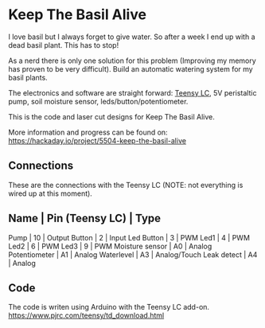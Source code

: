# Keep The Basil Alive

I love basil but I always forget to give water. So after a week I end up with a dead basil plant. This has to stop! 

As a nerd there is only one solution for this problem (Improving my memory has proven to be very difficult). Build an automatic watering system for my basil plants. 

The electronics and software are straight forward: [Teensy LC](https://www.pjrc.com/teensy/teensyLC.html), 5V peristaltic pump, soil moisture sensor, leds/button/potentiometer. 

This is the code and laser cut designs for Keep The Basil Alive.

More information and progress can be found on:
https://hackaday.io/project/5504-keep-the-basil-alive


## Connections

These are the connections with the Teensy LC (NOTE: not everything is wired up at this moment).

Name     	| Pin (Teensy LC) 	| Type
-------------------------------------
Pump     	| 10				| Output
Button   	| 2					| Input
Led Button 	| 3					| PWM
Led1		| 4					| PWM
Led2		| 6					| PWM
Led3		| 9 				| PWM
Moisture sensor	| A0			| Analog
Potentiometer	| A1			| Analog
Waterlevel 		| A3			| Analog/Touch
Leak detect		| A4 			| Analog

## Code

The code is writen using Arduino with the Teensy LC add-on.
https://www.pjrc.com/teensy/td_download.html
